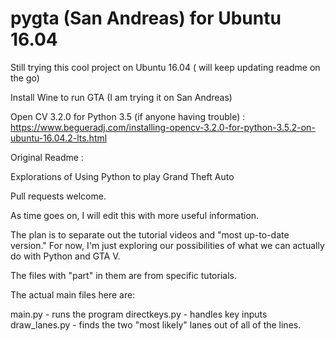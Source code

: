 # pygta (San Andreas) for Ubuntu 16.04
Still trying this cool project on Ubuntu 16.04 ( will keep updating readme on the go)

Install Wine to run GTA (I am trying it on San Andreas)


Open CV 3.2.0 for Python 3.5 (if anyone having trouble) : 
https://www.begueradj.com/installing-opencv-3.2.0-for-python-3.5.2-on-ubuntu-16.04.2-lts.html
    
Original Readme :


Explorations of Using Python to play Grand Theft Auto

Pull requests welcome.

As time goes on, I will edit this with more useful information. 

The plan is to separate out the tutorial videos and "most up-to-date version." For now, I'm just exploring our possibilities of what we can actually do with Python and GTA V.

The files with "part" in them are from specific tutorials. 

The actual main files here are:

main.py - runs the program
directkeys.py - handles key inputs
draw_lanes.py - finds the two "most likely" lanes out of all of the lines.
